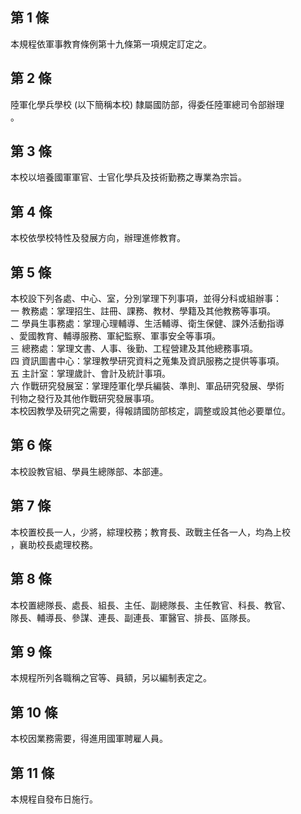 第 1 條
-------
本規程依軍事教育條例第十九條第一項規定訂定之。

第 2 條
-------
陸軍化學兵學校 (以下簡稱本校) 隸屬國防部，得委任陸軍總司令部辦理  
。

第 3 條
-------
本校以培養國軍軍官、士官化學兵及技術勤務之專業為宗旨。

第 4 條
-------
本校依學校特性及發展方向，辦理進修教育。

第 5 條
-------
本校設下列各處、中心、室，分別掌理下列事項，並得分科或組辦事：  
一  教務處：掌理招生、註冊、課務、教材、學籍及其他教務等事項。  
二  學員生事務處：掌理心理輔導、生活輔導、衛生保健、課外活動指導  
    、愛國教育、輔導服務、軍紀監察、軍事安全等事項。  
三  總務處：掌理文書、人事、後勤、工程營建及其他總務事項。  
四  資訊圖書中心：掌理教學研究資料之蒐集及資訊服務之提供等事項。  
五  主計室：掌理歲計、會計及統計事項。  
六  作戰研究發展室：掌理陸軍化學兵編裝、準則、軍品研究發展、學術  
    刊物之發行及其他作戰研究發展事項。  
本校因教學及研究之需要，得報請國防部核定，調整或設其他必要單位。

第 6 條
-------
本校設教官組、學員生總隊部、本部連。

第 7 條
-------
本校置校長一人，少將，綜理校務；教育長、政戰主任各一人，均為上校  
，襄助校長處理校務。

第 8 條
-------
本校置總隊長、處長、組長、主任、副總隊長、主任教官、科長、教官、  
隊長、輔導長、參謀、連長、副連長、軍醫官、排長、區隊長。

第 9 條
-------
本規程所列各職稱之官等、員額，另以編制表定之。

第 10 條
--------
本校因業務需要，得進用國軍聘雇人員。

第 11 條
--------
本規程自發布日施行。

